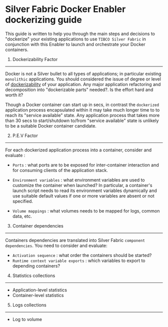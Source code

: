 Silver Fabric Docker Enabler dockerizing guide
===============================================

This guide is written to help you through the main steps and decisions to "dockerize" your existing applications to use `TIBCO Silver Fabric` in conjunction with this Enabler to launch and orchestrate your Docker containers.

1. Dockerizability Factor
--------------------------

Docker is not a Silver bullet to all types of applications; in particular existing `monolithic` applications.
You should considered the issue of degree or level of [dockerizability](https://medium.com/@behruz/dockerizability-is-better-than-dockerized-3c08b9dbd84c) of your application. Any major application refactoring and decomposition into "dockerizable parts" needed?. Is the effort hard and worth it?

Though a Docker container can start up in secs, in contrast the `dockerized` application process encapsulated within it may take much longer time to to reach its "service available" state. Any application process that takes more than 30 secs to start/shutdown to/from "service available" state is unlikely to be a suitable Docker container candidate.

2. P.E.V Factor
--------------------
For each dockerized application process into a container, consider and evaluate :

- `Ports` : what ports are to be exposed for inter-container interaction and for consuming clients of the application stack.
- `Environment variables` : what environment variables are used to customize the container when launched?
In particular, a container's launch script needs to read its environment variables dynamically and use suitable default values if one or more variables are absent or not specified.

- `Volume mappings` : what volumes needs to be mapped for logs, common data, etc.

3. Container dependencies
--------------------------

Containers dependencies are translated into Silver Fabric `component dependencies`. You need to consider and evaluate:

- `Activation sequence` : what order the containers should be started?
- `Runtime context variable exports` : which variables to export to depending containers?


4. Statistics collections
--------------------------

- Application-level statistics
- Container-level statistics

5. Logs collections
--------------------

- Log to volume


